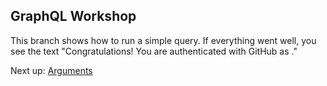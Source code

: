 ## GraphQL Workshop

This branch shows how to run a simple query. If everything went well, you see the text "Congratulations! You are authenticated with GitHub as <your-github-login>."

Next up: [Arguments](https://github.com/dwwoelfel/graphql-workshop/tree/arguments)
